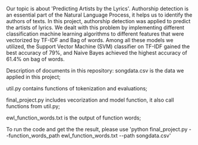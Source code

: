 Our topic is about 'Predicting Artists by the Lyrics'. Authorship detection is an essential part of the Natural Language Process, it helps us to identify the authors of texts. In this project, authorship detection was applied to predict the artists of lyrics. We dealt with this problem by implementing different classification machine learning algorithms to different features that were vectorized by TF-IDF and Bag of words.  Among all these models we utilized, the Support Vector Machine (SVM) classifier on TF-IDF gained the best accuracy of 79%, and Naive Bayes achieved the highest accuracy of 61.4% on bag of words.


Description of documents in this repository:
songdata.csv is the data we applied in this project;

util.py contains functions of tokenization and evaluations;

final_project.py includes vecorization and model function, it also call functions from util.py;

ewl_function_words.txt is the output of function words;

To run the code and get the the result, please use 
'python final_project.py --function_words_path ewl_function_words.txt --path songdata.csv'
